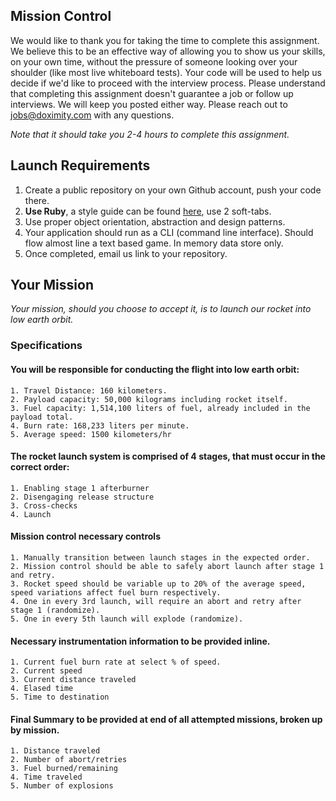 ## Mission Control

We would like to thank you for taking the time to complete this assignment. We believe this to be an effective way of allowing you to show us your skills, on your own time, without the pressure of someone looking over your shoulder (like most live whiteboard tests). Your code will be used to help us decide if we'd like to proceed with the interview process. Please understand that completing this assignment doesn't guarantee a job or follow up interviews. We will keep you posted either way. Please reach out to jobs@doximity.com with any questions.

_Note that it should take you 2-4 hours to complete this assignment._


## Launch Requirements

1. Create a public repository on your own Github account, push your code there. 
2. **Use Ruby**, a style guide can be found [here](https://github.com/bbatsov/ruby-style-guide), use 2 soft-tabs.
3. Use proper object orientation, abstraction and design patterns.
3. Your application should run as a CLI (command line interface). Should flow almost line a text based game. In memory data store only.
4. Once completed, email us link to your repository.


## Your Mission

_Your mission, should you choose to accept it, is to launch our rocket into low earth orbit._

### Specifications

#### You will be responsible for conducting the flight into low earth orbit:

    1. Travel Distance: 160 kilometers.
    2. Payload capacity: 50,000 kilograms including rocket itself.
    3. Fuel capacity: 1,514,100 liters of fuel, already included in the payload total.
    4. Burn rate: 168,233 liters per minute.
    5. Average speed: 1500 kilometers/hr

#### The rocket launch system is comprised of 4 stages, that must occur in the correct order:

    1. Enabling stage 1 afterburner
    2. Disengaging release structure
    3. Cross-checks
    4. Launch

#### Mission control necessary controls

    1. Manually transition between launch stages in the expected order.
    2. Mission control should be able to safely abort launch after stage 1 and retry.
    3. Rocket speed should be variable up to 20% of the average speed, speed variations affect fuel burn respectively.
    4. One in every 3rd launch, will require an abort and retry after stage 1 (randomize).
    5. One in every 5th launch will explode (randomize).

#### Necessary instrumentation information to be provided inline.

    1. Current fuel burn rate at select % of speed.
    2. Current speed
    3. Current distance traveled
    4. Elased time
    5. Time to destination

#### Final Summary to be provided at end of all attempted missions, broken up by mission.

    1. Distance traveled
    2. Number of abort/retries
    3. Fuel burned/remaining
    4. Time traveled
    5. Number of explosions


